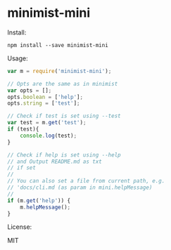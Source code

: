 # minimist-mini

Install: 

    npm install --save minimist-mini

Usage: 

~~~js
var m = require('minimist-mini');

// Opts are the same as in minimist
var opts = [];
opts.boolean = ['help'];
opts.string = ['test'];

// Check if test is set using --test
var test = m.get('test');
if (test){
    console.log(test);
}

// Check if help is set using --help
// and Output README.md as txt
// if set
//
// You can also set a file from current path, e.g.
// 'docs/cli.md (as param in mini.helpMessage)
//
if (m.get('help')) {
    m.helpMessage();
}
~~~

License: 

MIT 
